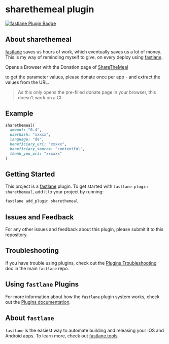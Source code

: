 # sharethemeal plugin

[![fastlane Plugin Badge](https://rawcdn.githack.com/fastlane/fastlane/master/fastlane/assets/plugin-badge.svg)](https://rubygems.org/gems/fastlane-plugin-sharethemeal)

## About sharethemeal

[fastlane](https://fastlane.tools) saves us hours of work, which eventually saves us a lot of money.
This is my way of reminding myself to give, on every deploy using [fastlane](https://fastlane.tools).

Opens a Browser with the Donation page of [ShareTheMeal](https://sharethemeal.org/)

to get the parameter values, please donate once per app - and extract the values from the URL.

> As this only opens the pre-filled donate page in your browser, this doesn't work on a CI

## Example

```ruby
sharethemeal(
  amount: "0.4",
  userhash: "xxxxx",
  language: "de",
  beneficiary_uri: "xxxxx",
  beneficiary_source: "contentful",
  thank_you_uri: "xxxxxx"
)
```

## Getting Started

This project is a [fastlane](https://github.com/fastlane/fastlane) plugin. To get started with `fastlane-plugin-sharethemeal`, add it to your project by running:

```bash
fastlane add_plugin sharethemeal
```

## Issues and Feedback

For any other issues and feedback about this plugin, please submit it to this repository.

## Troubleshooting

If you have trouble using plugins, check out the [Plugins Troubleshooting](https://github.com/fastlane/fastlane/blob/master/fastlane/docs/PluginsTroubleshooting.md) doc in the main `fastlane` repo.

## Using `fastlane` Plugins

For more information about how the `fastlane` plugin system works, check out the [Plugins documentation](https://github.com/fastlane/fastlane/blob/master/fastlane/docs/Plugins.md).

## About `fastlane`

`fastlane` is the easiest way to automate building and releasing your iOS and Android apps. To learn more, check out [fastlane.tools](https://fastlane.tools).
